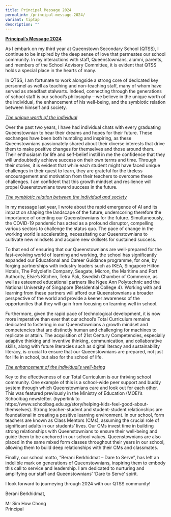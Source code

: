 ```yaml
---
title: Principal Message 2024
permalink: /principal-message-2024/
variant: tiptap
description: ""
---
```

<p><strong><u>Principal’s Message 2024 <br></u></strong>
</p>
<p>As I embark on my third year at Queenstown Secondary School (QTSS), I
continue to be inspired by the deep sense of love that permeates our school
community. In my interactions with staff, Queenstownians, alumni, parents,
and members of the School Advisory Committee, it is evident that QTSS holds
a special place in the hearts of many.</p>
<p></p>
<p>In QTSS, I am fortunate to work alongside a strong core of dedicated key
personnel as well as teaching and non-teaching staff, many of whom have
served as steadfast stalwarts. Indeed, connecting through the generations
of school staff is our school’s philosophy – we believe in the unique worth
of the individual, the enhancement of his well-being, and the symbiotic
relation between himself and society.
<br>
</p>
<p><em><u>The unique worth of the individual</u></em>
</p>
<p>Over the past two years, I have had individual chats with every graduating
Queenstownian to hear their dreams and hopes for their future. These exchanges
have been both humbling and inspiring, as these Queenstownians passionately
shared about their diverse interests that drive them to make positive changes
for themselves and those around them. Their enthusiasm for life and self-belief
instill in me the confidence that they will undoubtedly achieve success
on their own terms and time. Through their stories, it is evident that
while each student might have faced unique challenges in their quest to
learn, they are grateful for the tireless encouragement and motivation
from their teachers to overcome these challenges. I am confident that this
growth mindset and resilience will propel Queenstownians toward success
in the future.</p>
<p></p>
<p><em><u>The symbiotic relation between the individual and society</u></em>
</p>
<p>In my message last year, I wrote about the rapid emergence of AI and its
impact on shaping the landscape of the future, underscoring therefore the
importance of orienting our Queenstownians for the future. Simultaneously,
the COVID-19 pandemic has acted as a profound disruptor, compelling various
sectors to challenge the status quo. The pace of change in the working
world is accelerating, necessitating our Queenstownians to cultivate new
mindsets and acquire new skillsets for sustained success.</p>
<p></p>
<p>To that end of ensuring that our Queenstownians are well-prepared for
the fast-evolving world of learning and working, the school has significantly
expanded our Educational and Career Guidance programme, for one, by forging
partnerships with industry leaders such as IKEA, Singapore Hilton Hotels,
The Polyolefin Company, Seagate, Micron, the Maritime and Port Authority,
Elsie’s Kitchen, Tetra Pak, Swedish Chamber of Commerce, as well as esteemed
educational partners like Ngee Ann Polytechnic and the National University
of Singapore (Residential College 4). Working with and learning from these
partners will afford our Queenstownians a broader perspective of the world
and provide a keener awareness of the opportunities that they will gain
from focusing on learning well in school.</p>
<p></p>
<p>Furthermore, given the rapid pace of technological development, it is
now more imperative than ever that our school’s Total Curriculum remains
dedicated to fostering in our Queenstownians a growth mindset and competencies
that are distinctly human and challenging for machines to replicate or
attain. The acquisition of 21st Century Competencies, especially adaptive
thinking and inventive thinking, communication, and collaborative skills,
along with future literacies such as digital literacy and sustainability
literacy, is crucial to ensure that our Queenstownians are prepared, not
just for life in school, but also for the school of life.</p>
<p></p>
<p><em><u>The enhancement of the individual’s well-being</u></em>
</p>
<p>Key to the effectiveness of our Total Curriculum is our thriving school
community. One example of this is a school-wide peer support and buddy
system through which Queenstownians care and look out for each other. This
was featured previously in the Ministry of Education (MOE)’s Schoolbag
newsletter. (hyperlink to <a rel="noopener noreferrer nofollow" target="_blank">https://www.schoolbag.edu.sg/story/helping-kids-feel-good-about-themselves</a>).
Strong teacher-student and student-student relationships are foundational
in creating a positive learning environment. In our school, form teachers
are known as Class Mentors (CMs), assuming the crucial role of significant
adults in our students’ lives. Our CMs invest time in building strong relationships
with Queenstownians to ensure their well-being and guide them to be anchored
in our school values. Queenstownians are also placed in the same mixed
form classes throughout their years in our school, allowing them to build
deep relationships with their CMs and classmates.</p>
<p></p>
<p>Finally, our school motto, “Berani Berkhidmat – Dare to Serve”, has left
an indelible mark on generations of Queenstownians, inspiring them to embody
this call to service and leadership. I am dedicated to nurturing and amplifying
our staff and Queenstownians’ ‘Dare to Serve’ spirit. &nbsp;</p>
<p></p>
<p>I look forward to journeying through 2024 with our QTSS community!</p>
<p>Berani Berkhidmat,</p>
<p>Mr Sim How Chong
<br>Principal</p>
<p>&nbsp;</p>
<p>&nbsp;</p>